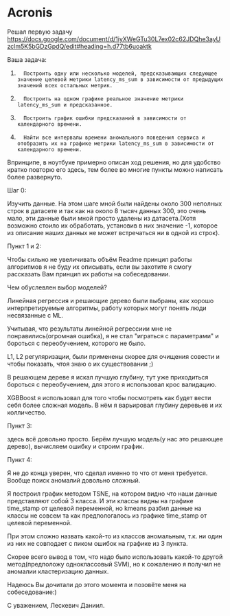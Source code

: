 # Acronis

Решал первую задачу https://docs.google.com/document/d/1iyXWeGTu30L7ex02c62JDQhe3ayUzclm5K5bGDzGpdQ/edit#heading=h.d77tb6uoaktk

Ваша задача:
1.       Построить одну или несколько моделей, предсказывающих следующее значение целевой метрики latency_ms_sum в зависимости от предыдущих значений всех остальных метрик.
2.       Построить на одном графике реальное значение метрики latency_ms_sum и предсказанное.
3.       Построить график ошибки предсказаний в зависимости от календарного времени.
4.       Найти все интервалы времени аномального поведения сервиса и отобразить их на графике метрики latency_ms_sum в зависимости от календарного времени.


Впринципе, в ноутбуке примерно описан ход решения, но для удобство кратко повторю его здесь, тем более во многие пункты можно написать более развернуто.

Шаг 0:

Изучить данные. На этом шаге мной были найдены около 300 неполных строк в датасете и так как на около 8 тысяч данных 300, это очень мало, эти данные были мной просто удалены из датасета.(Хотя возможно стоило их обработать, установив в них значение -1, которое из описание наших данных не может встречаться ни в одной из строк).


Пункт 1 и 2:

Чтобы сильно не увеличивать объём Readme принцип работы алгоритмов я не буду их описывать, если вы захотите я смогу рассказать Вам принцип их работы на собеседовании.

Чем обуслевлен выбор моделей?

Линейная регрессия и решающие дерево были выбраны, как хорошо интерпретируемые алгоритмы, работу которых могут понять люди несвязанные с ML.

Учитывая, что результаты линейной регрессиии мне не понравились(огромная ошибка), я не стал "играться с параметрами" и бороться с переобучением, которого не было.

L1, L2 регуляризации, были применены  скорее для очищения совести и чтобы показать, чтоя знаю о их существовании ;)

В решающем дереве я искал лучшую глубину, тут уже приходиться бороться с переобучением, для этого я использовал крос валидацию.

XGBBoost я использовал для того чтобы посмотреть как будет вести себя более сложная модель.  В нём я варьировал глубину деревьев и их колличество.

Пункт 3:

здесь всё довольно просто. Берём лучшую модель(у нас это решающее дерево), вычисляем ошибку и строим график.

Пункт 4:

Я не до конца уверен, что сделал именно то что от меня требуется. Вообще поиск аномалий довольно сложный.

Я построил график методом TSNE, на котором видно что наши данные представляют собой 3 класса. И эти классы видны на графике time_stamp от целевой переменной, но kmeans разбил данные на классы не совсем та как предпологалось из графике time_stamp от целевой переменной.

При этом сложно назвать какой-то из классов аномальным, т.к. ни один из них не совподает с пиком ошибок на графике из 3 пункта.


Скорее всего вывод в том, что надо было использовать какой-то другой метод(предположу одноклассовый SVM), но к сожалению я получил не аномалии кластеризацию данных.


Надеюсь Вы дочитали до этого момента и позовёте меня на собеседование:)

С уважением, Лескевич Даниил.

